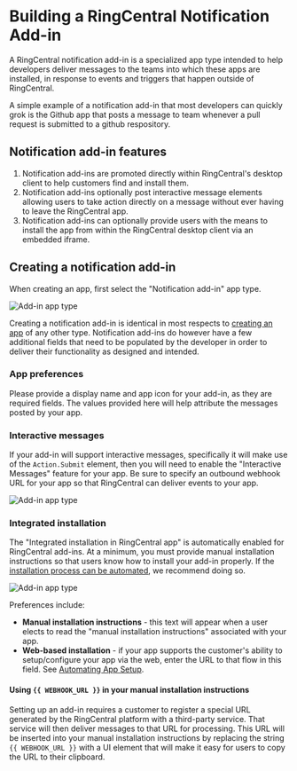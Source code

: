 # Building a RingCentral Notification Add-in

A RingCentral notification add-in is a specialized app type intended to help developers deliver messages to the teams into which these apps are installed, in response to events and triggers that happen outside of RingCentral.

A simple example of a notification add-in that most developers can quickly grok is the Github app that posts a message to team whenever a pull request is submitted to a github respository.

## Notification add-in features

1. Notification add-ins are promoted directly within RingCentral's desktop client to help customers find and install them. 
2. Notification add-ins optionally post interactive message elements allowing users to take action directly on a message without ever having to leave the RingCentral app. 
3. Notification add-ins can optionally provide users with the means to install the app from within the RingCentral desktop client via an embedded iframe.

## Creating a notification add-in

When creating an app, first select the "Notification add-in" app type. 

![Add-in app type](./addin-app-type.png)

Creating a notification add-in is identical in most respects to [creating an app](../../../getting-started/register-app/) of any other type. Notification add-ins do however have a few additional fields that need to be populated by the developer in order to deliver their functionality as designed and intended. 

### App preferences

Please provide a display name and app icon for your add-in, as they are required fields. The values provided here will help attribute the messages posted by your app.

### Interactive messages

If your add-in will support interactive messages, specifically it will make use of the `Action.Submit` element, then you will need to enable the "Interactive Messages" feature for your app. Be sure to specify an outbound webhook URL for your app so that RingCentral can deliver events to your app. 

![Add-in app type](./interactive-message-options.png)

### Integrated installation

The "Integrated installation in RingCentral app" is automatically enabled for RingCentral add-ins. At a minimum, you must provide manual installation instructions so that users know how to install your add-in properly. If the [installation process can be automated](../installation/), we recommend doing so. 

![Add-in app type](./install-options.png)

Preferences include:

* **Manual installation instructions** - this text will appear when a user elects to read the "manual installation instructions" associated with your app.
* **Web-based installation** - if your app supports the customer's ability to setup/configure your app via the web, enter the URL to that flow in this field. See [Automating App Setup](../installation/).

#### Using `{{ WEBHOOK_URL }}` in your manual installation instructions

Setting up an add-in requires a customer to register a special URL generated by the RingCentral platform with a third-party service. That service will then deliver messages to that URL for processing. This URL will be inserted into your manual installation instructions by replacing the string `{{ WEBHOOK_URL }}` with a UI element that will make it easy for users to copy the URL to their clipboard.


